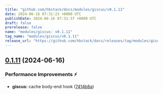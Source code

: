 ```yaml
---
title: "github.com/hbstack/docs/modules/giscus/v0.1.11"
date: 2024-06-16 07:31:23 +0000 UTC
publishDate: 2024-06-16 07:31:37 +0000 UTC
draft: false
prerelease: false
name: "modules/giscus: v0.1.11"
tag_name: "modules/giscus/v0.1.11"
release_url: "https://github.com/hbstack/docs/releases/tag/modules/giscus/v0.1.11"
---
```


## [0.1.11](https://github.com/hbstack/docs/compare/modules/giscus/v0.1.10...modules/giscus/v0.1.11) (2024-06-16)


### Performance Improvements ⚡️

* **giscus:** cache body-end hook ([7414b8a](https://github.com/hbstack/docs/commit/7414b8ae477b9822b2cab708b88486a473736c96))
